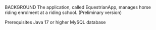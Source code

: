 BACKGROUND
The application, called EquestrianApp, manages horse riding enrolment at a riding school.
(Preliminary version)

Prerequisites
Java 17 or higher
MySQL database


